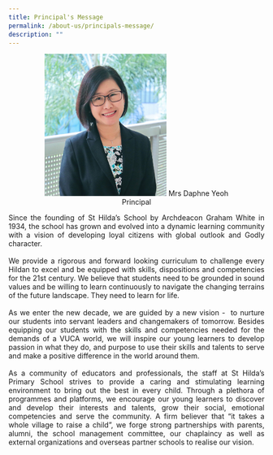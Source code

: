```yaml
---
title: Principal's Message
permalink: /about-us/principals-message/
description: ""
---
```

<center><img src="/images/Daphne%20Leong.jpg" style="width:240px;height:280px;">
Mrs Daphne Yeoh<br>
Principal</center>

<div><p style="text-align: justify;">
Since the founding of St Hilda’s School by Archdeacon Graham White in 1934, the school has grown and evolved into a dynamic learning community with a vision of developing loyal citizens with global outlook and Godly character.<br>
<br>
We provide a rigorous and forward looking curriculum to challenge every Hildan to excel and be equipped with skills, dispositions and competencies for the 21st century. We believe that students need to be grounded in sound values and be willing to learn continuously to navigate the changing terrains of the future landscape. They need to learn for life.
<br>
<br>	
As we enter the new decade, we are guided by a new vision -  to nurture our students into servant leaders and changemakers of tomorrow. Besides equipping our students with the skills and competencies needed for the demands of a VUCA world, we will inspire our young learners to develop passion in what they do, and purpose to use their skills and talents to serve and make a positive difference in the world around them.
<br>
<br>	
As a community of educators and professionals, the staff at St Hilda’s Primary School strives to provide a caring and stimulating learning environment to bring out the best in every child. Through a plethora of programmes and platforms, we encourage our young learners to discover and develop their interests and talents, grow their social, emotional competencies and serve the community. A firm believer that “it takes a whole village to raise a child”, we forge strong partnerships with parents, alumni, the school management committee, our chaplaincy as well as external organizations and overseas partner schools to realise our vision. <br>
</p></div>